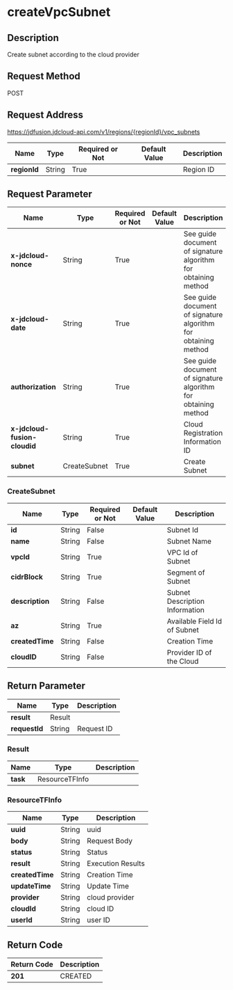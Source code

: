 # createVpcSubnet


## Description
Create subnet according to the cloud provider

## Request Method
POST

## Request Address
https://jdfusion.jdcloud-api.com/v1/regions/{regionId}/vpc_subnets

|Name|Type|Required or Not|Default Value|Description|
|---|---|---|---|---|
|**regionId**|String|True| |Region ID|

## Request Parameter
|Name|Type|Required or Not|Default Value|Description|
|---|---|---|---|---|
|**x-jdcloud-nonce**|String|True| |See guide document of signature algorithm for obtaining method|
|**x-jdcloud-date**|String|True| |See guide document of signature algorithm for obtaining method|
|**authorization**|String|True| |See guide document of signature algorithm for obtaining method|
|**x-jdcloud-fusion-cloudid**|String|True| |Cloud Registration Information ID|
|**subnet**|CreateSubnet|True| |Create Subnet|

### CreateSubnet
|Name|Type|Required or Not|Default Value|Description|
|---|---|---|---|---|
|**id**|String|False| |Subnet Id|
|**name**|String|False| |Subnet Name|
|**vpcId**|String|True| |VPC Id of Subnet|
|**cidrBlock**|String|True| |Segment of Subnet|
|**description**|String|False| |Subnet Description Information|
|**az**|String|True| |Available Field Id of Subnet|
|**createdTime**|String|False| |Creation Time|
|**cloudID**|String|False| |Provider ID of the Cloud|

## Return Parameter
|Name|Type|Description|
|---|---|---|
|**result**|Result| |
|**requestId**|String|Request ID|

### Result
|Name|Type|Description|
|---|---|---|
|**task**|ResourceTFInfo| |
### ResourceTFInfo
|Name|Type|Description|
|---|---|---|
|**uuid**|String|uuid|
|**body**|String|Request Body|
|**status**|String|Status|
|**result**|String|Execution Results|
|**createdTime**|String|Creation Time|
|**updateTime**|String|Update Time|
|**provider**|String|cloud provider|
|**cloudId**|String|cloud ID|
|**userId**|String|user ID|

## Return Code
|Return Code|Description|
|---|---|
|**201**|CREATED|

